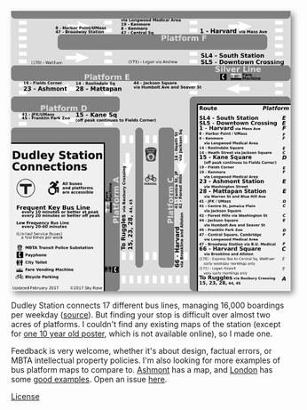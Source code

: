 <img alt="Map of Dudley Station" src="Dudley_Station_Map.png" style="box-shadow: 5px 5px 10px #888888">

Dudley Station connects 17 different bus lines, managing 16,000 boardings per weekday ([source](https://www.massdot.state.ma.us/Portals/49/Docs/Focus40BusReport.pdf)). But finding your stop is difficult over almost two acres of platforms. I couldn't find any existing maps of the station (except for [one 10 year old poster](other_maps/2007_poster.jpg), which is not available online), so I made one.

Feedback is very welcome, whether it's about design, factual errors, or MBTA intellectual property policies. I'm also looking for more examples of bus platform maps to compare to.
[Ashmont](other_maps/Ashmont_Platform_Map.jpg) has a map, and [London](https://tfl.gov.uk/maps_/bus-spider-maps) has some [good examples](http://content.tfl.gov.uk/bus-route-maps/elephant-castle-0716.pdf). Open an issue [here](https://github.com/skyqrose/dudley-station-map/issues/new).

[License](LICENSE.md)
